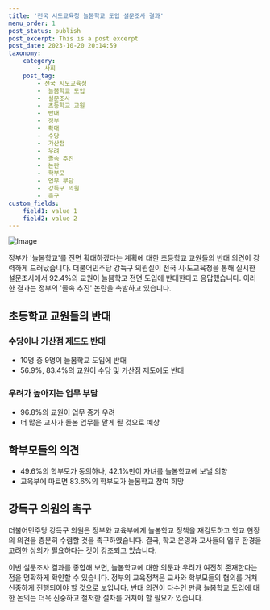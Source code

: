 ```yaml
---
title: '전국 시도교육청 늘봄학교 도입 설문조사 결과'
menu_order: 1
post_status: publish
post_excerpt: This is a post excerpt
post_date: 2023-10-20 20:14:59
taxonomy:
    category:
        - 사회
    post_tag:
        - 전국 시도교육청
        -  늘봄학교 도입
        -  설문조사
        -  초등학교 교원
        -  반대
        -  정부
        -  확대
        -  수당
        -  가산점
        -  우려
        -  졸속 추진
        -  논란
        -  학부모
        -  업무 부담
        -  강득구 의원
        -  촉구
custom_fields:
    field1: value 1
    field2: value 2
---
```


![Image](https://imgnews.pstatic.net/image/057/2024/02/07/0001797954_001_20240207083509875.jpg?type=w647)


정부가 '늘봄학교'를 전면 확대하겠다는 계획에 대한 초등학교 교원들의 반대 의견이 강력하게 드러났습니다. 더불어민주당 강득구 의원실이 전국 시‧도교육청을 통해 실시한 설문조사에서 92.4%의 교원이 늘봄학교 전면 도입에 반대한다고 응답했습니다. 이러한 결과는 정부의 '졸속 추진' 논란을 촉발하고 있습니다.

## 초등학교 교원들의 반대

### 수당이나 가산점 제도도 반대
- 10명 중 9명이 늘봄학교 도입에 반대
- 56.9%, 83.4%의 교원이 수당 및 가산점 제도에도 반대

### 우려가 높아지는 업무 부담
- 96.8%의 교원이 업무 증가 우려
- 더 많은 교사가 돌봄 업무를 맡게 될 것으로 예상

## 학부모들의 의견
- 49.6%의 학부모가 동의하나, 42.1%만이 자녀를 늘봄학교에 보낼 의향
- 교육부에 따르면 83.6%의 학부모가 늘봄학교 참여 희망

## 강득구 의원의 촉구
더불어민주당 강득구 의원은 정부와 교육부에게 늘봄학교 정책을 재검토하고 학교 현장의 의견을 충분히 수렴할 것을 촉구하였습니다. 결국, 학교 운영과 교사들의 업무 환경을 고려한 상의가 필요하다는 것이 강조되고 있습니다.

이번 설문조사 결과를 종합해 보면, 늘봄학교에 대한 의문과 우려가 여전히 존재한다는 점을 명확하게 확인할 수 있습니다. 정부의 교육정책은 교사와 학부모들의 협의를 거쳐 신중하게 진행되어야 할 것으로 보입니다. 반대 의견이 다수인 만큼 늘봄학교 도입에 대한 논의는 더욱 신중하고 철저한 절차를 거쳐야 할 필요가 있습니다.
